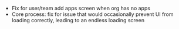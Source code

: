 - Fix for user/team add apps screen when org has no apps
- Core process: fix for issue that would occasionally prevent UI from loading correctly, leading to an endless loading screen

